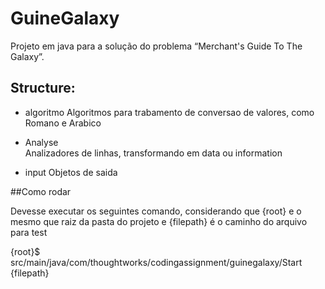 # GuineGalaxy

Projeto em java para a solução do problema “Merchant's Guide To The Galaxy”.

## Structure:

* algoritmo 
    Algoritmos para trabamento de conversao de valores, como Romano e Arabico

* Analyse 	 
    Analizadores de linhas, transformando em data ou information
* input
	Objetos de saida
	
##Como rodar

Devesse executar os seguintes comando, considerando que {root} e o mesmo que raiz da pasta do projeto e {filepath} é o caminho do arquivo para test

{root}$ src/main/java/com/thoughtworks/codingassignment/guinegalaxy/Start {filepath}

